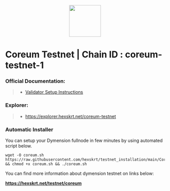 <p align="center">
  <img height="100" height="auto" src="https://github.com/hexskrt/explorer/blob/master/public/logos/coreum.png?raw=true">
</p>

# Coreum Testnet | Chain ID : coreum-testnet-1

### Official Documentation:
>- [Validator Setup Instructions](https://docs.coreum.dev/guides/cored.html)

### Explorer:
>-  https://explorer.hexskrt.net/coreum-testnet

### Automatic Installer
You can setup your Dymension fullnode in few minutes by using automated script below.
```
wget -O coreum.sh https://raw.githubusercontent.com/hexskrt/testnet_installation/main/Coreum/coreum.sh && chmod +x coreum.sh && ./coreum.sh
```

You can find more information about dymension testnet on links below:

**https://hexskrt.net/testnet/coreum**
